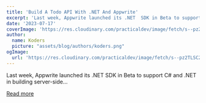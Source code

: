 ```yaml
---
title: 'Build A Todo API With .NET And Appwrite'
excerpt: 'Last week, Appwrite launched its .NET  SDK in Beta to support C# and .NET in building server-side...'
date: '2023-07-17'
coverImage: 'https://res.cloudinary.com/practicaldev/image/fetch/s--pz2TLSC2--/c_imagga_scale,f_auto,fl_progressive,h_420,q_auto,w_1000/https://dev-to-uploads.s3.amazonaws.com/uploads/articles/q2tb08xu9u250810azph.png'
author:
  name: Koders
  picture: "assets/blog/authors/koders.png"
ogImage:
  url: 'https://res.cloudinary.com/practicaldev/image/fetch/s--pz2TLSC2--/c_imagga_scale,f_auto,fl_progressive,h_420,q_auto,w_1000/https://dev-to-uploads.s3.amazonaws.com/uploads/articles/q2tb08xu9u250810azph.png'
---
```


Last week, Appwrite launched its .NET  SDK in Beta to support C# and .NET in building server-side...

[Read more](https://dev.to/appwrite/build-a-todo-api-with-net-and-appwrite-218d)
